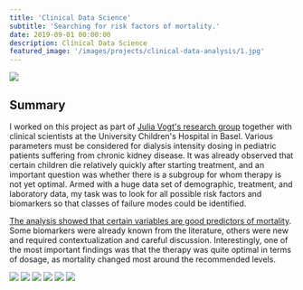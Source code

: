 ```yaml
---
title: 'Clinical Data Science'
subtitle: 'Searching for risk factors of mortality.'
date: 2019-09-01 00:00:00
description: Clinical Data Science
featured_image: '/images/projects/clinical-data-analysis/1.jpg'
---
```


![](/images/projects/clinical-data-analysis/1.jpg)

## Summary

I worked on this project as part of [Julia Vogt's research group](https://mds.inf.ethz.ch/team/detail/julia-vogt/) together with clinical scientists at the University Children's Hospital in Basel.
Various parameters must be considered for dialysis intensity dosing in pediatric patients suffering from chronic kidney disease. It was already observed that certain children die relatively quickly after starting treatment, and an important question was whether there is a subgroup for whom therapy is not yet optimal. Armed with a huge data set of demographic, treatment, and laboratory data, my task was to look for all possible risk factors and biomarkers so that classes of failure modes could be identified.

[The analysis showed that certain variables are good predictors of mortality](https://academic.oup.com/ndt/article/36/3/519/5854486). Some biomarkers were already known from the literature, others were new and required contextualization and careful discussion. Interestingly, one of the most important findings was that the therapy was quite optimal in terms of dosage, as mortality changed most around the recommended levels.

<div class="gallery" data-columns="3">
	<img src="/images/projects/clinical-data-analysis/feature_importance.png">
	<img src="/images/projects/clinical-data-analysis/pdp_hist_joint.png">
	<img src="/images/projects/clinical-data-analysis/pdp_joint.png">
	<img src="/images/projects/clinical-data-analysis/correlations_app.png">
	<img src="/images/projects/clinical-data-analysis/dr_final_analysis_app.png">
	<img src="/images/projects/clinical-data-analysis/ROC_curve_app.png">
</div>
